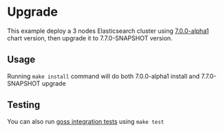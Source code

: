 # Upgrade

This example deploy a 3 nodes Elasticsearch cluster using [7.0.0-alpha1][] chart
version, then upgrade it to 7.7.0-SNAPSHOT version.


## Usage

Running `make install` command will do both 7.0.0-alpha1 install and 7.7.0-SNAPSHOT
upgrade


## Testing

You can also run [goss integration tests][] using `make test`


[7.0.0-alpha1]: https://github.com/elastic/helm-charts/releases/tag/7.0.0-alpha1
[goss integration tests]: https://github.com/elastic/helm-charts/tree/7.7/elasticsearch/examples/upgrade/test/goss.yaml
